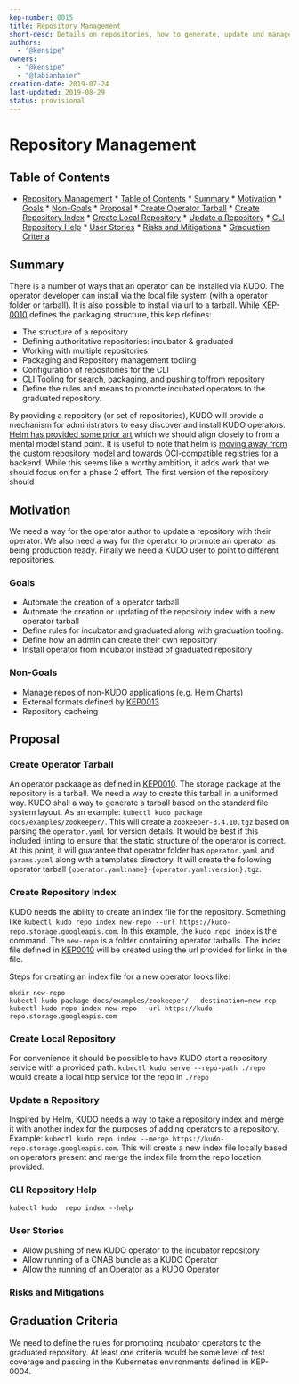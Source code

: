```yaml
---
kep-number: 0015
title: Repository Management
short-desc: Details on repositories, how to generate, update and manage repos
authors:
  - "@kensipe"
owners:
  - "@kensipe"
  - "@fabianbaier"
creation-date: 2019-07-24
last-updated: 2019-08-29
status: provisional
---
```


# Repository Management

## Table of Contents

* [Repository Management](#repository-management)
      * [Table of Contents](#table-of-contents)
      * [Summary](#summary)
      * [Motivation](#motivation)
         * [Goals](#goals)
         * [Non-Goals](#non-goals)
      * [Proposal](#proposal)
         * [Create Operator Tarball](#create-operator-tarball)
         * [Create Repository Index](#create-repository-index)
         * [Create Local Repository](#create-local-repository)
         * [Update a Repository](#update-a-repository)
         * [CLI Repository Help](#cli-repository-help)
         * [User Stories](#user-stories)
         * [Risks and Mitigations](#risks-and-mitigations)
      * [Graduation Criteria](#graduation-criteria)

## Summary

There is a number of ways that an operator can be installed via KUDO.  The operator developer can install via the local file system (with a operator folder or tarball).  It is also possible to install via url to a tarball.  While [KEP-0010](keps/0010-package-manager.md) defines the packaging structure, this kep defines:

* The structure of a repository
* Defining authoritative repositories: incubator & graduated
* Working with multiple repositories
* Packaging and Repository management tooling
* Configuration of repositories for the CLI
* CLI Tooling for search, packaging, and pushing to/from repository
* Define the rules and means to promote incubated operators to the graduated repository.

By providing a repository (or set of repositories), KUDO will provide a mechanism for administrators to easy discover and install KUDO operators.  [Helm has provided some prior art](https://github.com/helm/helm/blob/master/docs/chart_repository.md) which we should align closely to from a mental model stand point.
It is useful to note that helm is [moving away from the custom repository model](https://blog.bacongobbler.com/post/2019-01-25-distributing-with-distribution/index.html) and towards OCI-compatible registries for a backend.  While this seems like a worthy ambition, it adds work that we should focus on for a phase 2 effort.   The first version of the repository should

## Motivation

We need a way for the operator author to update a repository with their operator.  We also need a way for the operator to promote an operator as being production ready. Finally we need a KUDO user to point to different repositories.  

### Goals

- Automate the creation of a operator tarball
- Automate the creation or updating of the repository index with a new operator tarball
- Define rules for incubator and graduated along with graduation tooling.
- Define how an admin can create their own repository
- Install operator from incubator instead of graduated repository

### Non-Goals

- Manage repos of non-KUDO applications (e.g. Helm Charts)
- External formats defined by [KEP0013](keps/0013-external-specs.md)
- Repository cacheing

## Proposal

### Create Operator Tarball

An operator packaage as defined in [KEP0010](keps/0010-package-manager.md).  The storage package at the repository is a tarball. We need a way to create this tarball in a uniformed way. KUDO shall a way to generate a tarball based on the standard file system layout.  As an example: `kubectl kudo package docs/examples/zookeeper/`.  This will create a `zookeeper-3.4.10.tgz` based on parsing the `operator.yaml` for version details. It would be best if this included linting to ensure that the static structure of the operator is correct. At this point, it will guarantee that operator folder has `operator.yaml` and `params.yaml` along with a templates directory.  It will create the following operator tarball `{operator.yaml:name}-{operator.yaml:version}.tgz`.

### Create Repository Index

KUDO needs the ability to create an index file for the repository. Something like `kubectl kudo repo index new-repo --url https://kudo-repo.storage.googleapis.com`. In this example, the `kudo repo index` is the command. The `new-repo` is a folder containing operator tarballs. The index file defined in [KEP0010](keps/0010-package-manager.md) will be created using the url provided for links in the file.

Steps for creating an index file for a new operator looks like:
```
mkdir new-repo
kubectl kudo package docs/examples/zookeeper/ --destination=new-rep
kubectl kudo repo index new-repo --url https://kudo-repo.storage.googleapis.com
```

### Create Local Repository

For convenience it should be possible to have KUDO start a repository service with a provided path.  `kubectl kudo serve --repo-path ./repo` would create a local http service for the repo in `./repo`

### Update a Repository

Inspired by Helm, KUDO needs a way to take a repository index and merge it with another index for the purposes of adding operators to a repository.  Example: `kubectl kudo repo index --merge https://kudo-repo.storage.googleapis.com`. This will create a new index file locally based on operators present and merge the index file from the repo location provided.

### CLI Repository Help

`kubectl kudo  repo index --help`

### User Stories

- Allow pushing of new KUDO operator to the incubator repository
- Allow running of a CNAB bundle as a KUDO Operator
- Allow the running of an Operator as a KUDO Operator


### Risks and Mitigations


## Graduation Criteria

We need to define the rules for promoting incubator operators to the graduated repository.  At least one criteria would be some level of test coverage and passing in the Kubernetes environments defined in KEP-0004.
